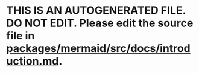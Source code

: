 # THIS IS AN AUTOGENERATED FILE. DO NOT EDIT. Please edit the source file in [packages/mermaid/src/docs/introduction.md](../packages/mermaid/src/docs/introduction.md).
